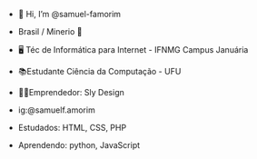 - 👋 Hi, I’m @samuel-famorim
-  Brasil / Minerio 🔺
- 🖥️ Téc de Informática para Internet - IFNMG Campus Januária 
- 📚Estudante Ciência da Computação - UFU
- 👨‍💻Emprendedor: Sly Design
- ig:@samuelf.amorim

- Estudados: HTML, CSS, PHP
- Aprendendo: python, JavaScript

<!---
samuel-famorim/samuel-famorim is a ✨ special ✨ repository because its `README.md` (this file) appears on your GitHub profile.
You can click the Preview link to take a look at your changes.
--->
